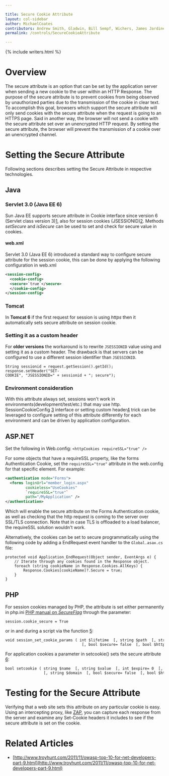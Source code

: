 ```yaml
---

title: Secure Cookie Attribute
layout: col-sidebar
author: MichaelCoates
contributors: Andrew Smith, Gladwin, Bill Sempf, Wichers, James Jardine, Zerosum0x0, Paco, Dan Wallis, Nawwar, kingthorin, Grant Ongers
permalink: /controls/SecureCookieAttribute

---
```


{% include writers.html %}

# Overview

The secure attribute is an option that can be set by the application server
when sending a new cookie to the user within an HTTP Response. The
purpose of the secure attribute is to prevent cookies from being observed by
unauthorized parties due to the transmission of the cookie in clear
text.
To accomplish this goal, browsers which support the secure attribute will
only send cookies with the secure attribute when the request is going to an
HTTPS page. Said in another way, the browser will not send a cookie with
the secure attribute set over an unencrypted HTTP request.
By setting the secure attribute, the browser will prevent the transmission of
a cookie over an unencrypted channel.

# Setting the Secure Attribute

Following sections describes setting the Secure Attribute in respective
technologies.

## Java

### Servlet 3.0 (Java EE 6)

Sun Java EE supports secure attribute in Cookie interface since version 6
(Servlet class version
3)[1](http://java.sun.com/javaee/6/docs/api/javax/servlet/http/Cookie.html#setSecure%28boolean%29),
also for session cookies
(JSESSIONID)[2](http://java.sun.com/javaee/6/docs/api/javax/servlet/SessionCookieConfig.html#setSecure%28boolean%29).
Methods *setSecure* and *isSecure* can be used to set and check for
secure value in cookies.

#### web.xml

Servlet 3.0 (Java EE 6) introduced a standard way to configure secure
attribute for the session cookie, this can be done by applying the
following configuration in web.xml

```xml
<session-config>
  <cookie-config>
  <secure>`true`</secure>
  </cookie-config>
</session-config>
```

### Tomcat

In **Tomcat 6** if the first request for session is using *https* then
it automatically sets secure attribute on session cookie.

### Setting it as a custom header

For **older versions** the workaround is to rewrite `JSESSIONID` value
using and setting it as a custom header. The drawback is that servers
can be configured to use a different session identifier than `JSESSIONID`.

`String sessionid = request.getSession().getId();`
`response.setHeader("SET-COOKIE", "JSESSIONID=" + sessionid + "; secure");`

### Environment consideration

With this attribute always set, sessions won't work in
environments(development/test/etc.) that may use http.
SessionCookieConfig
[3](http://java.sun.com/javaee/6/docs/api/javax/servlet/SessionCookieConfig.html#setSecure%28boolean%29)
interface or setting custom
header[4](https://www.owasp.org/index.php/SecureFlag#Setting_it_as_a_custom_header)
trick can be leveraged to configure setting of this attribute differently for
each environment and can be driven by application configuration.

## ASP.NET

Set the following in Web.config: `<httpCookies requireSSL="true" />`

For some objects that have a requireSSL property, like the forms
Authentication Cookie, set the `requireSSL="true"` attribute in the web.config
for that specific element. For example: 

```xml
<authentication mode="Forms">
  <forms loginUrl="member_login.aspx"
         cookieless="UseCookies"
         `requireSSL="true"`
         path="/MyApplication" />
</authentication>
```

Which will enable the secure attribute on the Forms Authentication cookie, as well as checking that the http request is coming to the server over SSL/TLS connection. Note that in case TLS is offloaded to a load balancer, the requireSSL solution wouldn't work.
 
Alternatively, the cookies can be set to secure programmatically using the following code by adding a EndRequest event handler to the `Global.asax.cs` file:

```
protected void Application_EndRequest(Object sender, EventArgs e) {
    // Iterate through any cookies found in the Response object.
    foreach (string cookieName in Response.Cookies.AllKeys) {
        Response.Cookies[cookieName]?.Secure = true;
    }
} 
```

## PHP

For session cookies managed by PHP, the attribute is set either permanently
in php.ini [PHP manual on
*SecureFlag*](http://php.net/manual/en/session.configuration.php#ini.session.cookie-secure)
through the parameter:

`session.cookie_secure = True`

or in and during a script via the function
[5](http://pl.php.net/manual/en/function.session-set-cookie-params.php):

```
void session_set_cookie_params ( int $lifetime  [, string $path  [, string $domain  
                                  [, bool $secure= false  [, bool $httponly= false  ]]]] )
```

For application cookies a parameter in setcookie() sets the secure attribute
[6](http://pl.php.net/setcookie):

```
bool setcookie ( string $name  [, string $value  [, int $expire= 0  [, string $path  
                 [, string $domain  [, bool $secure= false  [, bool $httponly= false  ]]]]]] )
```

# Testing for the Secure Attribute

Verifying that a web site sets this attribute on any particular cookie is
easy. Using an intercepting proxy, like [ZAP](https://www.zaproxy.org), you can
capture each response from the server and examine any Set-Cookie headers
it includes to see if the secure attribute is set on the cookie.

# Related Articles

- [http://www.troyhunt.com/2011/11/owasp-top-10-for-net-developers-part-9.html](http://www.troyhunt.com/2011/11/owasp-top-10-for-net-developers-part-9.html)
